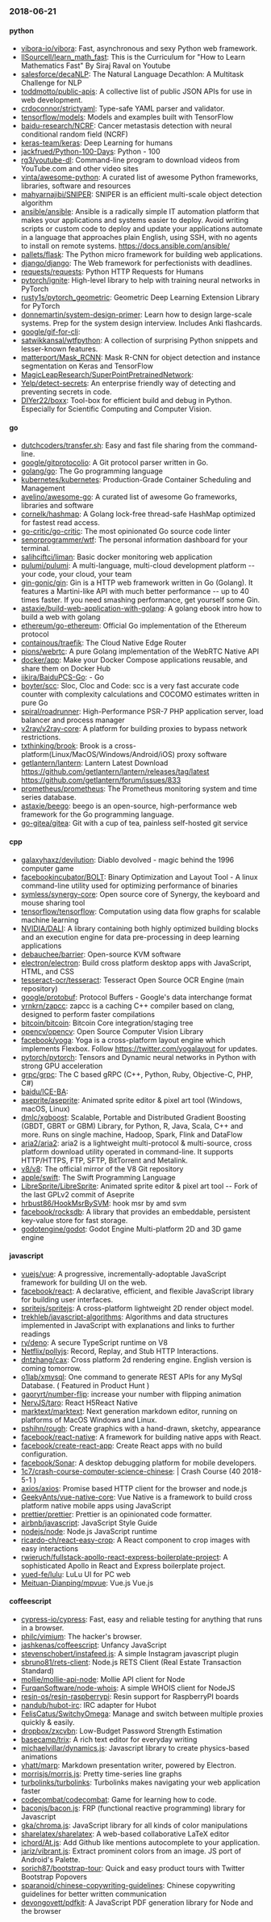 ### 2018-06-21

#### python
* [vibora-io/vibora](https://github.com/vibora-io/vibora): Fast, asynchronous and sexy Python web framework.
* [llSourcell/learn_math_fast](https://github.com/llSourcell/learn_math_fast): This is the Curriculum for "How to Learn Mathematics Fast" By Siraj Raval on Youtube
* [salesforce/decaNLP](https://github.com/salesforce/decaNLP): The Natural Language Decathlon: A Multitask Challenge for NLP
* [toddmotto/public-apis](https://github.com/toddmotto/public-apis): A collective list of public JSON APIs for use in web development.
* [crdoconnor/strictyaml](https://github.com/crdoconnor/strictyaml): Type-safe YAML parser and validator.
* [tensorflow/models](https://github.com/tensorflow/models): Models and examples built with TensorFlow
* [baidu-research/NCRF](https://github.com/baidu-research/NCRF): Cancer metastasis detection with neural conditional random field (NCRF)
* [keras-team/keras](https://github.com/keras-team/keras): Deep Learning for humans
* [jackfrued/Python-100-Days](https://github.com/jackfrued/Python-100-Days): Python - 100
* [rg3/youtube-dl](https://github.com/rg3/youtube-dl): Command-line program to download videos from YouTube.com and other video sites
* [vinta/awesome-python](https://github.com/vinta/awesome-python): A curated list of awesome Python frameworks, libraries, software and resources
* [mahyarnajibi/SNIPER](https://github.com/mahyarnajibi/SNIPER): SNIPER is an efficient multi-scale object detection algorithm
* [ansible/ansible](https://github.com/ansible/ansible): Ansible is a radically simple IT automation platform that makes your applications and systems easier to deploy. Avoid writing scripts or custom code to deploy and update your applications  automate in a language that approaches plain English, using SSH, with no agents to install on remote systems. https://docs.ansible.com/ansible/
* [pallets/flask](https://github.com/pallets/flask): The Python micro framework for building web applications.
* [django/django](https://github.com/django/django): The Web framework for perfectionists with deadlines.
* [requests/requests](https://github.com/requests/requests): Python HTTP Requests for Humans 
* [pytorch/ignite](https://github.com/pytorch/ignite): High-level library to help with training neural networks in PyTorch
* [rusty1s/pytorch_geometric](https://github.com/rusty1s/pytorch_geometric): Geometric Deep Learning Extension Library for PyTorch
* [donnemartin/system-design-primer](https://github.com/donnemartin/system-design-primer): Learn how to design large-scale systems. Prep for the system design interview. Includes Anki flashcards.
* [google/gif-for-cli](https://github.com/google/gif-for-cli): 
* [satwikkansal/wtfpython](https://github.com/satwikkansal/wtfpython): A collection of surprising Python snippets and lesser-known features.
* [matterport/Mask_RCNN](https://github.com/matterport/Mask_RCNN): Mask R-CNN for object detection and instance segmentation on Keras and TensorFlow
* [MagicLeapResearch/SuperPointPretrainedNetwork](https://github.com/MagicLeapResearch/SuperPointPretrainedNetwork): 
* [Yelp/detect-secrets](https://github.com/Yelp/detect-secrets): An enterprise friendly way of detecting and preventing secrets in code.
* [DIYer22/boxx](https://github.com/DIYer22/boxx): Tool-box for efficient build and debug in Python. Especially for Scientific Computing and Computer Vision.

#### go
* [dutchcoders/transfer.sh](https://github.com/dutchcoders/transfer.sh): Easy and fast file sharing from the command-line.
* [google/gitprotocolio](https://github.com/google/gitprotocolio): A Git protocol parser written in Go.
* [golang/go](https://github.com/golang/go): The Go programming language
* [kubernetes/kubernetes](https://github.com/kubernetes/kubernetes): Production-Grade Container Scheduling and Management
* [avelino/awesome-go](https://github.com/avelino/awesome-go): A curated list of awesome Go frameworks, libraries and software
* [cornelk/hashmap](https://github.com/cornelk/hashmap): A Golang lock-free thread-safe HashMap optimized for fastest read access.
* [go-critic/go-critic](https://github.com/go-critic/go-critic): The most opinionated Go source code linter
* [senorprogrammer/wtf](https://github.com/senorprogrammer/wtf): The personal information dashboard for your terminal.
* [salihciftci/liman](https://github.com/salihciftci/liman): Basic docker monitoring web application
* [pulumi/pulumi](https://github.com/pulumi/pulumi): A multi-language, multi-cloud development platform -- your code, your cloud, your team
* [gin-gonic/gin](https://github.com/gin-gonic/gin): Gin is a HTTP web framework written in Go (Golang). It features a Martini-like API with much better performance -- up to 40 times faster. If you need smashing performance, get yourself some Gin.
* [astaxie/build-web-application-with-golang](https://github.com/astaxie/build-web-application-with-golang): A golang ebook intro how to build a web with golang
* [ethereum/go-ethereum](https://github.com/ethereum/go-ethereum): Official Go implementation of the Ethereum protocol
* [containous/traefik](https://github.com/containous/traefik): The Cloud Native Edge Router
* [pions/webrtc](https://github.com/pions/webrtc): A pure Golang implementation of the WebRTC Native API
* [docker/app](https://github.com/docker/app): Make your Docker Compose applications reusable, and share them on Docker Hub
* [iikira/BaiduPCS-Go](https://github.com/iikira/BaiduPCS-Go):  - Go
* [boyter/scc](https://github.com/boyter/scc): Sloc, Cloc and Code: scc is a very fast accurate code counter with complexity calculations and COCOMO estimates written in pure Go
* [spiral/roadrunner](https://github.com/spiral/roadrunner): High-Performance PSR-7 PHP application server, load balancer and process manager
* [v2ray/v2ray-core](https://github.com/v2ray/v2ray-core): A platform for building proxies to bypass network restrictions.
* [txthinking/brook](https://github.com/txthinking/brook): Brook is a cross-platform(Linux/MacOS/Windows/Android/iOS) proxy software
* [getlantern/lantern](https://github.com/getlantern/lantern): Lantern Latest Download https://github.com/getlantern/lantern/releases/tag/latest  https://github.com/getlantern/forum/issues/833 
* [prometheus/prometheus](https://github.com/prometheus/prometheus): The Prometheus monitoring system and time series database.
* [astaxie/beego](https://github.com/astaxie/beego): beego is an open-source, high-performance web framework for the Go programming language.
* [go-gitea/gitea](https://github.com/go-gitea/gitea): Git with a cup of tea, painless self-hosted git service

#### cpp
* [galaxyhaxz/devilution](https://github.com/galaxyhaxz/devilution): Diablo devolved - magic behind the 1996 computer game
* [facebookincubator/BOLT](https://github.com/facebookincubator/BOLT): Binary Optimization and Layout Tool - A linux command-line utility used for optimizing performance of binaries
* [symless/synergy-core](https://github.com/symless/synergy-core): Open source core of Synergy, the keyboard and mouse sharing tool
* [tensorflow/tensorflow](https://github.com/tensorflow/tensorflow): Computation using data flow graphs for scalable machine learning
* [NVIDIA/DALI](https://github.com/NVIDIA/DALI): A library containing both highly optimized building blocks and an execution engine for data pre-processing in deep learning applications
* [debauchee/barrier](https://github.com/debauchee/barrier): Open-source KVM software
* [electron/electron](https://github.com/electron/electron): Build cross platform desktop apps with JavaScript, HTML, and CSS
* [tesseract-ocr/tesseract](https://github.com/tesseract-ocr/tesseract): Tesseract Open Source OCR Engine (main repository)
* [google/protobuf](https://github.com/google/protobuf): Protocol Buffers - Google's data interchange format
* [yrnkrn/zapcc](https://github.com/yrnkrn/zapcc): zapcc is a caching C++ compiler based on clang, designed to perform faster compilations
* [bitcoin/bitcoin](https://github.com/bitcoin/bitcoin): Bitcoin Core integration/staging tree
* [opencv/opencv](https://github.com/opencv/opencv): Open Source Computer Vision Library
* [facebook/yoga](https://github.com/facebook/yoga): Yoga is a cross-platform layout engine which implements Flexbox. Follow https://twitter.com/yogalayout for updates.
* [pytorch/pytorch](https://github.com/pytorch/pytorch): Tensors and Dynamic neural networks in Python with strong GPU acceleration
* [grpc/grpc](https://github.com/grpc/grpc): The C based gRPC (C++, Python, Ruby, Objective-C, PHP, C#)
* [baidu/ICE-BA](https://github.com/baidu/ICE-BA): 
* [aseprite/aseprite](https://github.com/aseprite/aseprite): Animated sprite editor & pixel art tool (Windows, macOS, Linux)
* [dmlc/xgboost](https://github.com/dmlc/xgboost): Scalable, Portable and Distributed Gradient Boosting (GBDT, GBRT or GBM) Library, for Python, R, Java, Scala, C++ and more. Runs on single machine, Hadoop, Spark, Flink and DataFlow
* [aria2/aria2](https://github.com/aria2/aria2): aria2 is a lightweight multi-protocol & multi-source, cross platform download utility operated in command-line. It supports HTTP/HTTPS, FTP, SFTP, BitTorrent and Metalink.
* [v8/v8](https://github.com/v8/v8): The official mirror of the V8 Git repository
* [apple/swift](https://github.com/apple/swift): The Swift Programming Language
* [LibreSprite/LibreSprite](https://github.com/LibreSprite/LibreSprite): Animated sprite editor & pixel art tool -- Fork of the last GPLv2 commit of Aseprite
* [hrbust86/HookMsrBySVM](https://github.com/hrbust86/HookMsrBySVM): hook msr by amd svm
* [facebook/rocksdb](https://github.com/facebook/rocksdb): A library that provides an embeddable, persistent key-value store for fast storage.
* [godotengine/godot](https://github.com/godotengine/godot): Godot Engine  Multi-platform 2D and 3D game engine

#### javascript
* [vuejs/vue](https://github.com/vuejs/vue):  A progressive, incrementally-adoptable JavaScript framework for building UI on the web.
* [facebook/react](https://github.com/facebook/react): A declarative, efficient, and flexible JavaScript library for building user interfaces.
* [spritejs/spritejs](https://github.com/spritejs/spritejs): A cross-platform lightweight 2D render object model.
* [trekhleb/javascript-algorithms](https://github.com/trekhleb/javascript-algorithms): Algorithms and data structures implemented in JavaScript with explanations and links to further readings
* [ry/deno](https://github.com/ry/deno): A secure TypeScript runtime on V8
* [Netflix/pollyjs](https://github.com/Netflix/pollyjs): Record, Replay, and Stub HTTP Interactions.
* [dntzhang/cax](https://github.com/dntzhang/cax): Cross platform 2d rendering engine. English version is coming tomorrow.
* [o1lab/xmysql](https://github.com/o1lab/xmysql):  One command to generate REST APIs for any MySql Database. ( Featured in Product Hunt  )
* [gaoryrt/number-flip](https://github.com/gaoryrt/number-flip): increase your number with flipping animation
* [NervJS/taro](https://github.com/NervJS/taro):  React H5React Native 
* [marktext/marktext](https://github.com/marktext/marktext): Next generation markdown editor, running on platforms of MacOS Windows and Linux.
* [pshihn/rough](https://github.com/pshihn/rough): Create graphics with a hand-drawn, sketchy, appearance
* [facebook/react-native](https://github.com/facebook/react-native): A framework for building native apps with React.
* [facebook/create-react-app](https://github.com/facebook/create-react-app): Create React apps with no build configuration.
* [facebook/Sonar](https://github.com/facebook/Sonar): A desktop debugging platform for mobile developers.
* [1c7/crash-course-computer-science-chinese](https://github.com/1c7/crash-course-computer-science-chinese):   | Crash Course  (40 2018-5-1 )
* [axios/axios](https://github.com/axios/axios): Promise based HTTP client for the browser and node.js
* [GeekyAnts/vue-native-core](https://github.com/GeekyAnts/vue-native-core): Vue Native is a framework to build cross platform native mobile apps using JavaScript
* [prettier/prettier](https://github.com/prettier/prettier): Prettier is an opinionated code formatter.
* [airbnb/javascript](https://github.com/airbnb/javascript): JavaScript Style Guide
* [nodejs/node](https://github.com/nodejs/node): Node.js JavaScript runtime 
* [ricardo-ch/react-easy-crop](https://github.com/ricardo-ch/react-easy-crop): A React component to crop images with easy interactions
* [rwieruch/fullstack-apollo-react-express-boilerplate-project](https://github.com/rwieruch/fullstack-apollo-react-express-boilerplate-project): A sophisticated Apollo in React and Express boilerplate project.
* [yued-fe/lulu](https://github.com/yued-fe/lulu): LuLu UI for PC web
* [Meituan-Dianping/mpvue](https://github.com/Meituan-Dianping/mpvue):  Vue.js  Vue.js 

#### coffeescript
* [cypress-io/cypress](https://github.com/cypress-io/cypress): Fast, easy and reliable testing for anything that runs in a browser.
* [philc/vimium](https://github.com/philc/vimium): The hacker's browser.
* [jashkenas/coffeescript](https://github.com/jashkenas/coffeescript): Unfancy JavaScript
* [stevenschobert/instafeed.js](https://github.com/stevenschobert/instafeed.js): A simple Instagram javascript plugin
* [sbruno81/rets-client](https://github.com/sbruno81/rets-client): Node.js RETS Client (Real Estate Transaction Standard)
* [mollie/mollie-api-node](https://github.com/mollie/mollie-api-node): Mollie API client for Node
* [FurqanSoftware/node-whois](https://github.com/FurqanSoftware/node-whois): A simple WHOIS client for NodeJS
* [resin-os/resin-raspberrypi](https://github.com/resin-os/resin-raspberrypi): Resin support for RaspberryPI boards
* [nandub/hubot-irc](https://github.com/nandub/hubot-irc): IRC adapter for Hubot
* [FelisCatus/SwitchyOmega](https://github.com/FelisCatus/SwitchyOmega): Manage and switch between multiple proxies quickly & easily.
* [dropbox/zxcvbn](https://github.com/dropbox/zxcvbn): Low-Budget Password Strength Estimation
* [basecamp/trix](https://github.com/basecamp/trix): A rich text editor for everyday writing
* [michaelvillar/dynamics.js](https://github.com/michaelvillar/dynamics.js): Javascript library to create physics-based animations
* [yhatt/marp](https://github.com/yhatt/marp): Markdown presentation writer, powered by Electron.
* [morrisjs/morris.js](https://github.com/morrisjs/morris.js): Pretty time-series line graphs
* [turbolinks/turbolinks](https://github.com/turbolinks/turbolinks): Turbolinks makes navigating your web application faster
* [codecombat/codecombat](https://github.com/codecombat/codecombat): Game for learning how to code.
* [baconjs/bacon.js](https://github.com/baconjs/bacon.js): FRP (functional reactive programming) library for Javascript
* [gka/chroma.js](https://github.com/gka/chroma.js): JavaScript library for all kinds of color manipulations
* [sharelatex/sharelatex](https://github.com/sharelatex/sharelatex): A web-based collaborative LaTeX editor
* [ichord/At.js](https://github.com/ichord/At.js): Add Github like mentions autocomplete to your application.
* [jariz/vibrant.js](https://github.com/jariz/vibrant.js): Extract prominent colors from an image. JS port of Android's Palette.
* [sorich87/bootstrap-tour](https://github.com/sorich87/bootstrap-tour): Quick and easy product tours with Twitter Bootstrap Popovers
* [sparanoid/chinese-copywriting-guidelines](https://github.com/sparanoid/chinese-copywriting-guidelines): Chinese copywriting guidelines for better written communication
* [devongovett/pdfkit](https://github.com/devongovett/pdfkit): A JavaScript PDF generation library for Node and the browser
